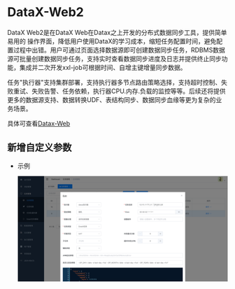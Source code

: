 # DataX-Web2

DataX Web2是在DataX Web在Datax之上开发的分布式数据同步工具，提供简单易用的
操作界面，降低用户使用DataX的学习成本，缩短任务配置时间，避免配置过程中出错。用户可通过页面选择数据源即可创建数据同步任务，RDBMS数据源可批量创建数据同步任务，支持实时查看数据同步进度及日志并提供终止同步功能，集成并二次开发xxl-job可根据时间、自增主键增量同步数据。

任务"执行器"支持集群部署，支持执行器多节点路由策略选择，支持超时控制、失败重试、失败告警、任务依赖，执行器CPU.内存.负载的监控等等。后续还将提供更多的数据源支持、数据转换UDF、表结构同步、数据同步血缘等更为复杂的业务场景。

具体可查看[Datax-Web](https://github.com/WeiYe-Jing/datax-web)



## 新增自定义参数

- 示例

  <img src="doc/pic/Snipaste_2022-07-13_13-56-09.png" style="zoom:50%;" />
